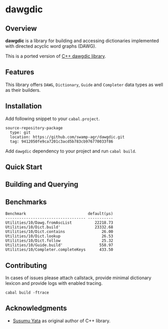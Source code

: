 # dawgdic

## Overview

**dawgdic** is a library for building and accessing 
dictionaries implemented with directed acyclic word 
graphs (DAWG).

This is a ported version of [C++ dawgdic library](https://code.google.com/archive/p/dawgdic/).

## Features

This library offers `DAWG`, `Dictionary`, `Guide` and `Completer` data types as well as their builders.

## Installation

Add following snippet to your `cabal.project`.

```
source-repository-package
  type: git
  location: https://github.com/swamp-agr/dawgdic.git
  tag: 9412050fe9ca7201c3acd5b783cb976770033f86
```

Add `dawgdic` dependency to your project and run `cabal build`.


## Quick Start

## Building and Querying

## Benchmarks

```
Benchmark                           default(μs)
----------------------------------- -----------
Utilities/10/Dawg.fromAscList          22218.73
Utilities/10/Dict.build'               23332.68
Utilities/10/Dict.contains                26.00
Utilities/10/Dict.lookup                  26.53
Utilities/10/Dict.follow                  25.32
Utilities/10/Guide.build'                558.97
Utilities/10/Completer.completeKeys      433.50
```

## Contributing

In cases of issues please attach callstack, provide minimal dictionary lexicon and provide logs with enabled tracing.

```
cabal build -ftrace
```

## Acknowledgments

- [Susumu Yata](https://github.com/s-yata) as original author of C++ library.
